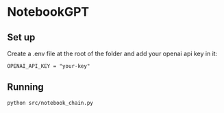 # NotebookGPT

## Set up

Create a .env file at the root of the folder and add your openai api key in it:
```
OPENAI_API_KEY = "your-key"
```

## Running

```
python src/notebook_chain.py
```